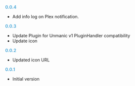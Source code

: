 
**<span style="color:#56adda">0.0.4</span>**
- Add info log on Plex notification.

**<span style="color:#56adda">0.0.3</span>**
- Update Plugin for Unmanic v1 PluginHandler compatibility
- Update icon

**<span style="color:#56adda">0.0.2</span>**
- Updated icon URL

**<span style="color:#56adda">0.0.1</span>**
- Initial version
